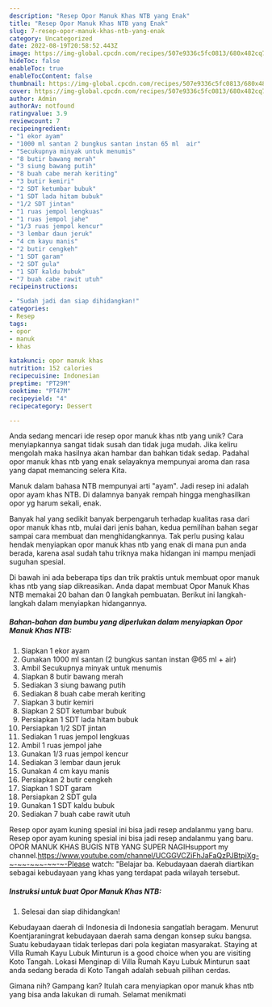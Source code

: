 ```yaml
---
description: "Resep Opor Manuk Khas NTB yang Enak"
title: "Resep Opor Manuk Khas NTB yang Enak"
slug: 7-resep-opor-manuk-khas-ntb-yang-enak
category: Uncategorized
date: 2022-08-19T20:58:52.443Z
image: https://img-global.cpcdn.com/recipes/507e9336c5fc0813/680x482cq70/opor-manuk-khas-ntb-foto-resep-utama.jpg
hideToc: false
enableToc: true
enableTocContent: false
thumbnail: https://img-global.cpcdn.com/recipes/507e9336c5fc0813/680x482cq70/opor-manuk-khas-ntb-foto-resep-utama.jpg
cover: https://img-global.cpcdn.com/recipes/507e9336c5fc0813/680x482cq70/opor-manuk-khas-ntb-foto-resep-utama.jpg
author: Admin
authorAv: notfound
ratingvalue: 3.9
reviewcount: 7
recipeingredient:
- "1 ekor ayam"
- "1000 ml santan 2 bungkus santan instan 65 ml  air"
- "Secukupnya minyak untuk menumis"
- "8 butir bawang merah"
- "3 siung bawang putih"
- "8 buah cabe merah keriting"
- "3 butir kemiri"
- "2 SDT ketumbar bubuk"
- "1 SDT lada hitam bubuk"
- "1/2 SDT jintan"
- "1 ruas jempol lengkuas"
- "1 ruas jempol jahe"
- "1/3 ruas jempol kencur"
- "3 lembar daun jeruk"
- "4 cm kayu manis"
- "2 butir cengkeh"
- "1 SDT garam"
- "2 SDT gula"
- "1 SDT kaldu bubuk"
- "7 buah cabe rawit utuh"
recipeinstructions:

- "Sudah jadi dan siap dihidangkan!"
categories:
- Resep
tags:
- opor
- manuk
- khas

katakunci: opor manuk khas 
nutrition: 152 calories
recipecuisine: Indonesian
preptime: "PT29M"
cooktime: "PT47M"
recipeyield: "4"
recipecategory: Dessert

---
```





Anda sedang mencari ide resep opor manuk khas ntb yang unik? Cara menyiapkannya sangat tidak susah dan tidak juga mudah. Jika keliru mengolah maka hasilnya akan hambar dan bahkan tidak sedap. Padahal opor manuk khas ntb yang enak selayaknya mempunyai aroma dan rasa yang dapat memancing selera Kita.





Manuk dalam bahasa NTB mempunyai arti &#34;ayam&#34;. Jadi resep ini adalah opor ayam khas NTB. Di dalamnya banyak rempah hingga menghasilkan opor yg harum sekali, enak.

Banyak hal yang sedikit banyak berpengaruh terhadap kualitas rasa dari opor manuk khas ntb, mulai dari jenis bahan, kedua pemilihan bahan segar sampai cara membuat dan menghidangkannya. Tak perlu pusing kalau hendak menyiapkan opor manuk khas ntb yang enak di mana pun anda berada, karena asal sudah tahu triknya maka hidangan ini mampu menjadi suguhan spesial.






Di bawah ini ada beberapa tips dan trik praktis untuk membuat opor manuk khas ntb yang siap dikreasikan. Anda dapat membuat Opor Manuk Khas NTB memakai 20 bahan dan 0 langkah pembuatan. Berikut ini langkah-langkah dalam menyiapkan hidangannya.

<!--inarticleads1-->

##### Bahan-bahan dan bumbu yang diperlukan dalam menyiapkan Opor Manuk Khas NTB:

1. Siapkan 1 ekor ayam
1. Gunakan 1000 ml santan (2 bungkus santan instan @65 ml + air)
1. Ambil Secukupnya minyak untuk menumis
1. Siapkan 8 butir bawang merah
1. Sediakan 3 siung bawang putih
1. Sediakan 8 buah cabe merah keriting
1. Siapkan 3 butir kemiri
1. Siapkan 2 SDT ketumbar bubuk
1. Persiapkan 1 SDT lada hitam bubuk
1. Persiapkan 1/2 SDT jintan
1. Sediakan 1 ruas jempol lengkuas
1. Ambil 1 ruas jempol jahe
1. Gunakan 1/3 ruas jempol kencur
1. Sediakan 3 lembar daun jeruk
1. Gunakan 4 cm kayu manis
1. Persiapkan 2 butir cengkeh
1. Siapkan 1 SDT garam
1. Persiapkan 2 SDT gula
1. Gunakan 1 SDT kaldu bubuk
1. Sediakan 7 buah cabe rawit utuh


Resep opor ayam kuning spesial ini bisa jadi resep andalanmu yang baru. Resep opor ayam kuning spesial ini bisa jadi resep andalanmu yang baru. OPOR MANUK KHAS BUGIS NTB YANG SUPER NAGIHsupport my channel.https://www.youtube.com/channel/UCGGVCZiFhJaFaQzPJBtpiXg-~-~~-~~~-~~-~-Please watch: &#34;Belajar ba. Kebudayaan daerah diartikan sebagai kebudayaan yang khas yang terdapat pada wilayah tersebut. 

<!--inarticleads2-->

##### Instruksi untuk buat Opor Manuk Khas NTB:


1. Selesai dan siap dihidangkan!

Kebudayaan daerah di Indonesia di Indonesia sangatlah beragam. Menurut Koentjaraningrat kebudayaan daerah sama dengan konsep suku bangsa. Suatu kebudayaan tidak terlepas dari pola kegiatan masyarakat. Staying at Villa Rumah Kayu Lubuk Minturun is a good choice when you are visiting Koto Tangah. Lokasi Menginap di Villa Rumah Kayu Lubuk Minturun saat anda sedang berada di Koto Tangah adalah sebuah pilihan cerdas. 

Gimana nih? Gampang kan? Itulah cara menyiapkan opor manuk khas ntb yang bisa anda lakukan di rumah. Selamat menikmati
